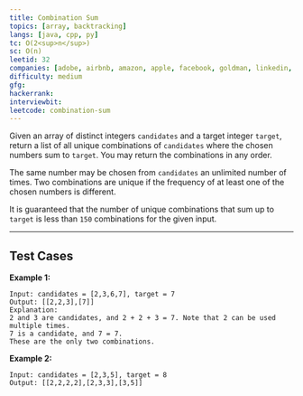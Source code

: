 ```yaml
---
title: Combination Sum
topics: [array, backtracking]
langs: [java, cpp, py]
tc: O(2<sup>n</sup>)
sc: O(n)
leetid: 32
companies: [adobe, airbnb, amazon, apple, facebook, goldman, linkedin, microsoft, salesforce]
difficulty: medium
gfg: 
hackerrank: 
interviewbit: 
leetcode: combination-sum
---
```


Given an array of distinct integers `candidates` and a target integer `target`, 
return a list of all unique combinations of `candidates` where the chosen numbers sum to `target`. 
You may return the combinations in any order.

The same number may be chosen from `candidates` an unlimited number of times. 
Two combinations are unique if the frequency of at least one of the chosen numbers is different.

It is guaranteed that the number of unique combinations that sum up to `target` is less than `150` combinations for the given input.

---

## Test Cases

**Example 1:** 
```
Input: candidates = [2,3,6,7], target = 7
Output: [[2,2,3],[7]]
Explanation:
2 and 3 are candidates, and 2 + 2 + 3 = 7. Note that 2 can be used multiple times.
7 is a candidate, and 7 = 7.
These are the only two combinations.
```

**Example 2:** 
```
Input: candidates = [2,3,5], target = 8
Output: [[2,2,2,2],[2,3,3],[3,5]]
```